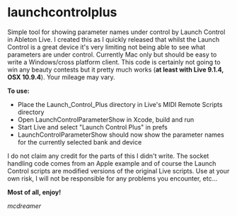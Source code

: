 launchcontrolplus
=================

Simple tool for showing parameter names under control by Launch Control in Ableton Live. I created this as I quickly released that whilst the Launch Control is a great device it's very limiting not being able to see what parameters are under control. Currently Mac only but should be easy to write a Windows/cross platform client. This code is certainly not going to win any beauty contests but it pretty much works (**at least with Live 9.1.4, OSX 10.9.4**). Your mileage may vary.

**To use:**

- Place the Launch_Control_Plus directory in Live's MIDI Remote Scripts directory
- Open LaunchControlParameterShow in Xcode, build and run
- Start Live and select "Launch Control Plus" in prefs
- LaunchControlParameterShow should now show the parameter names for the currently selected bank and device

I do not claim any credit for the parts of this I didn't write. The socket handling code comes from an Apple example and of course the Launch Control scripts are modified versions of the original Live scripts. Use at your own risk, I will not be responsible for any problems you encounter, etc...

**Most of all, enjoy!**

*mcdreamer*
